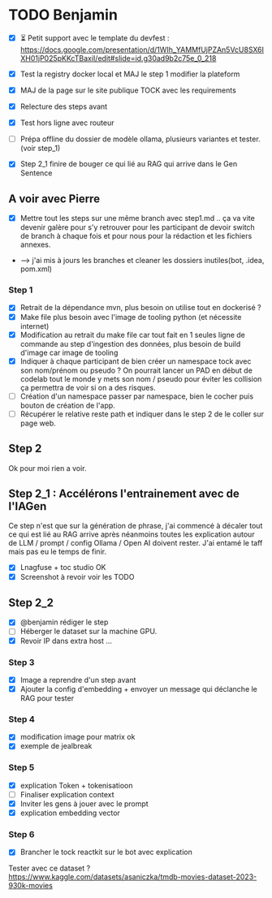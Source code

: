# TODO Benjamin

* [X] ⏳️ Petit support avec le template du devfest : https://docs.google.com/presentation/d/1WIh_YAMMfUjPZAn5VcU8SX6IXH01jP025pKKcTBaxiI/edit#slide=id.g30ad9b2c75e_0_218
* [X] Test la registry docker local et MAJ le step 1 modifier la plateform
* [X] MAJ de la page sur le site publique TOCK avec les requirements
* [X] Relecture des steps avant
* [X] Test hors ligne avec routeur
* [ ] Prépa offline du dossier de modèle ollama, plusieurs variantes et tester. (voir step_1)
* [X] Step 2_1 finire de bouger ce qui lié au RAG qui arrive dans le Gen Sentence


## A voir avec Pierre

* [X] Mettre tout les steps sur une même branch avec step1.md .. ça va vite devenir galère pour s'y retrouver pour les participant de devoir switch de branch à chaque fois et pour nous pour la rédaction et les fichiers annexes.
* --> j'ai mis à jours les branches et cleaner les dossiers inutiles(bot, .idea, pom.xml)

### Step 1
* [X] Retrait de la dépendance mvn, plus besoin on utilise tout en dockerisé ?
* [X] Make file plus besoin avec l'image de tooling python (et nécessite internet)
* [x] Modification au retrait du make file car tout fait en 1 seules ligne de commande au step d'ingestion des données, plus besoin de build d'image car image de tooling
* [X] Indiquer à chaque participant de bien créer un namespace tock avec son nom/prénom ou pseudo ? On pourrait lancer un PAD en début de codelab tout le monde y mets son nom / pseudo pour éviter les collision ça permettra de voir si on a des risques.
* [ ] Création d'un namespace passer par namespace, bien le cocher puis bouton de création de l'app.
* [ ] Récupérer le relative reste path et indiquer dans le step 2 de le coller sur page web.

## Step 2
Ok pour moi rien a voir.

## Step 2_1 : Accélérons l'entrainement avec de l'IAGen
Ce step n'est que sur la génération de phrase, j'ai commencé à décaler tout ce qui est lié au RAG arrive après néanmoins toutes les explication autour de LLM  / prompt / config Ollama / Open AI doivent rester. J'ai entamé le taff mais pas eu le temps de finir.
* [X] Lnagfuse + toc studio OK
* [X] Screenshot à revoir voir les TODO

## Step 2_2
* [X] @benjamin rédiger le step
* [ ] Héberger le dataset sur la machine GPU.
* [X] Revoir IP dans extra host ...

### Step 3
* [X] Image a reprendre d'un step avant
* [X] Ajouter la config d'embedding + envoyer un message qui déclanche le RAG pour tester

### Step 4
* [X] modification image pour matrix ok
* [X] exemple de jealbreak

### Step 5
* [X] explication Token + tokenisatioon
* [ ] Finaliser explication context
* [X] Inviter les gens à jouer avec le prompt
* [X] explication embedding vector

### Step 6
* [X] Brancher le tock reactkit sur le bot avec explication

Tester avec ce dataset ? 
https://www.kaggle.com/datasets/asaniczka/tmdb-movies-dataset-2023-930k-movies
